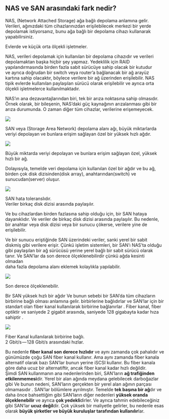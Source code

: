 ## NAS ve SAN arasındaki fark nedir?

NAS, (Network Attached Storage) ağa bağlı depolama anlamına gelir. Verileri, ağınızdaki tüm cihazlarınızdan erişilebilecek merkezi bir yerde depolamak istiyorsanız, bunu ağa bağlı bir depolama cihazı kullanarak yapabilirsiniz.

Evlerde ve küçük orta ölçekli işletmeler.

NAS, verileri depolamak için kullanılan bir depolama cihazıdır ve verileri depolamaktan başka hiçbir şey yapmaz. Yedeklilik için RAID yapılandırmasında birden fazla sabit sürücüye sahip olacak bir kutudur   
ve ayrıca doğrudan bir switch veya router’a bağlanacak bir ağ arayüz kartına sahip olacaktır, böylece verilere bir ağ üzerinden erişilebilir. NAS tipik evlerde kullanılan paylaşılan sürücü olarak erişilebilir ve ayrıca orta ölçekli işletmelerce kullanılmaktadır.

NAS’ın ana dezavantajlarından biri, tek bir arıza noktasına sahip olmasıdır. Örnek olarak, bir bileşenin, NAS’daki güç kaynağının arızalanması gibi bir arıza durumunda. O zaman diğer tüm cihazlar, verilerine erişemeyecek.

![](https://cdn.hashnode.com/res/hashnode/image/upload/v1653551570325/VsT9X7Tde.png)

SAN veya (Storage Area Network) depolama alanı ağı, büyük miktarlarda veriyi depolayan ve bunlara erişim sağlayan özel bir yüksek hızlı ağdır.

![](https://cdn.hashnode.com/res/hashnode/image/upload/v1653551572610/eq-UVuwtC.png)

Büyük miktarda veriyi depolayan ve bunlara erişim sağlayan özel, yüksek hızlı bir ağ.

Dolayısıyla, temelde veri depolama için kullanılan özel bir ağdır ve bu ağ, birden çok disk dizisinden(disk array), anahtarından(switch) ve sunucudan(server) oluşur.

![](https://cdn.hashnode.com/res/hashnode/image/upload/v1653551574263/vKSUSHhNL.png)

SAN hata toleranslıdır.   
Veriler birkaç disk dizisi arasında paylaşılır.

Ve bu cihazlardan birden fazlasına sahip olduğu için, bir SAN hataya dayanıklıdır. Ve veriler de birkaç disk dizisi arasında paylaşılır. Bu nedenle, bir anahtar veya disk dizisi veya bir sunucu çökerse, verilere yine de erişilebilir.

Ve bir sunucu eriştiğinde SAN üzerindeki veriler, sanki yerel bir sabit diskmiş gibi verilere erişir. Çünkü işletim sistemleri, bir SAN’ı NAS’ta olduğu gibi paylaşılan bir ağ sürücüsü yerine yerel bağlı bir sabit sürücü olarak tanır. Ve SAN’lar da son derece ölçeklenebilirdir çünkü ağda kesinti olmadan   
daha fazla depolama alanı eklemek kolaylıkla yapılabilir.

![](https://cdn.hashnode.com/res/hashnode/image/upload/v1653551576100/AwnFpHkCo.png)

Son derece ölçeklenebilir.

Bir SAN yüksek hızlı bir ağdır Ve bunun sebebi bir SAN’da tüm cihazların birbirine bağlı olması anlamına gelir. birbirlerine bağlıdırlar ve SAN’lar için bir standart olan fiber kanal kullanılarak birbirine bağlanırlar . Fiber kanal, fiber optiktir ve saniyede 2 gigabit arasında, saniyede 128 gigabayta kadar hıza sahiptir .

![](https://cdn.hashnode.com/res/hashnode/image/upload/v1653551577705/_Vw2Ks431.png)

Fiber Kanal kullanılarak birbirine bağlı.  
2 Gbit/s — 128 Gbit/s arasındaki hızlar.

Bu nedenle **fiber kanal son derece hızlıdır** ve aynı zamanda çok pahalıdır ve günümüzde çoğu SAN fiber kanal kullanır. Ama aynı zamanda fiber kanala alternatif olarak bazı SAN’lar bunun yerine iSCSI kullanır. Bu fiber kanala göre daha ucuz bir alternatiftir, ancak fiber kanal kadar hızlı değildir.   
Şimdi SAN kullanmanın ana nedenlerinden biri, SAN’ların **ağ trafiğinden etkilenmemesi**dir. Yerel bir alan ağında meydana gelebilecek darboğazlar gibi Ve bunun nedeni, SAN’ların gerçekten bir yerel alan ağının parçası olmamasıdır . SAN’lar bölümlere ayrılmıştır. Temelde **tek başına bir ağ**dır ve daha önce bahsettiğim gibi SAN’ların diğer nedenleri **yüksek oranda ölçeklenebilir** ve ayrıca **çok yedekli**dirler. Ve ayrıca tahmin edebileceğiniz gibi SAN’lar **ucuz değil**dir. Çok yüksek bir maliyetle gelirler, bu nedenle esas olarak **büyük şirketler ve büyük kuruluşlar tarafından kullanılır**lar.